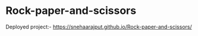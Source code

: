 # Rock-paper-and-scissors

Deployed project:- https://snehaarajput.github.io/Rock-paper-and-scissors/
